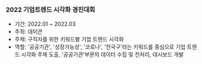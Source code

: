 ### 2022 기업트렌드 시각화 경진대회 

- 기간: 2022.01 ~ 2022.03
- 주최: 데이콘
- 주제: 구직자를 위한 키워드별 기업 트렌드 시각화 
- 역할: '공공기관', '성장가능성', '코로나', '전국구'라는 키워드를 중심으로 기업 트렌드 시각화 주제 도출, '공공기관'부문의 데이터 수집 및 전처리, 대시보드 개발
